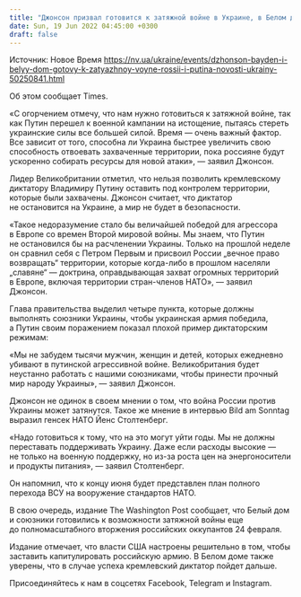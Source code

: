 ```yaml
---
title: "Джонсон призвал готовится к затяжной войне в Украине, в Белом доме предполагали такой сценарий до 24 февраля"
date: Sun, 19 Jun 2022 04:45:00 +0300
draft: false
---
```

Источник: Новое Время https://nv.ua/ukraine/events/dzhonson-bayden-i-belyy-dom-gotovy-k-zatyazhnoy-voyne-rossii-i-putina-novosti-ukrainy-50250841.html


Об этом сообщает Times.

«С огорчением отмечу, что нам нужно готовиться к затяжной войне, так как Путин перешел к военной кампании на истощение, пытаясь стереть украинские силы все большей силой. Время — очень важный фактор. Все зависит от того, способна ли Украина быстрее увеличить свою способность отвоевать захваченные территории, пока россияне будут ускоренно собирать ресурсы для новой атаки», — заявил Джонсон.

Лидер Великобритании отметил, что нельзя позволить кремлевскому диктатору Владимиру Путину оставить под контролем территории, которые были захвачены. Джонсон считает, что диктатор не остановится на Украине, а мир не будет в безопасности.

«Такое недоразумение стало бы величайшей победой для агрессора в Европе со времен Второй мировой войны. Мы знаем, что Путин не остановился бы на расчленении Украины. Только на прошлой неделе он сравнил себя с Петром Первым и присвоил России „вечное право возвращать“ территории, которые когда-либо в прошлом населяли „славяне“ — доктрина, оправдывающая захват огромных территорий в Европе, включая территории стран-членов НАТО», — заявил Джонсон.

Глава правительства выделил четыре пункта, которые должны выполнять союзники Украины, чтобы украинская армия победила, а Путин своим поражением показал плохой пример диктаторским режимам:

«Мы не забудем тысячи мужчин, женщин и детей, которых ежедневно убивают в путинской агрессивной войне. Великобритания будет неустанно работать с нашими союзниками, чтобы принести прочный мир народу Украины», — заявил Джонсон.

Джонсон не одинок в своем мнении о том, что война России против Украины может затянутся. Такое же мнение в интервью Bild am Sonntag выразил генсек НАТО Йенс Столтенберг.

«Надо готовиться к тому, что на это могут уйти годы. Мы не должны переставать поддерживать Украину. Даже если расходы высокие — не только на военную поддержку, но из-за роста цен на энергоносители и продукты питания», — заявил Столтенберг.

Он напомнил, что к концу июня будет представлен план полного перехода ВСУ на вооружение стандартов НАТО.

В свою очередь, издание The Washington Post сообщает, что Белый дом и союзники готовились к возможности затяжной войны еще до полномасштабного вторжения российских оккупантов 24 февраля.

Издание отмечает, что власти США настроены решительно в том, чтобы заставить капитулировать российскую армию. В Белом доме также уверены, что в случае успеха кремлевский диктатор пойдет дальше.

Присоединяйтесь к нам в соцсетях Facebook, Telegram и Instagram.
